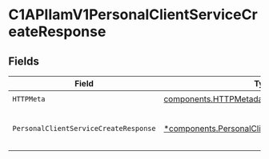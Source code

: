 # C1APIIamV1PersonalClientServiceCreateResponse


## Fields

| Field                                                                                                             | Type                                                                                                              | Required                                                                                                          | Description                                                                                                       |
| ----------------------------------------------------------------------------------------------------------------- | ----------------------------------------------------------------------------------------------------------------- | ----------------------------------------------------------------------------------------------------------------- | ----------------------------------------------------------------------------------------------------------------- |
| `HTTPMeta`                                                                                                        | [components.HTTPMetadata](../../models/components/httpmetadata.md)                                                | :heavy_check_mark:                                                                                                | N/A                                                                                                               |
| `PersonalClientServiceCreateResponse`                                                                             | [*components.PersonalClientServiceCreateResponse](../../models/components/personalclientservicecreateresponse.md) | :heavy_minus_sign:                                                                                                | The PersonalClientServiceCreateResponse message contains the created personal client and client secret.           |
